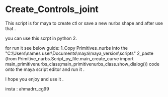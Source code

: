 # Create_Controls_joint

This script is for maya to create ctl or save a new nurbs shape and after use that  .

you can use this scrpt in python 2.

for run it see below guide:
1_Copy Primitives_nurbs into the "C:\Users\names user\Documents\maya\maya_version\scripts"
2_paste (from Primitive_nurbs.Script_py_file.main_create_curve import main_primitivenurbs_class;main_primitivenurbs_class.show_dialog()) code onto the maya script editor and run it .


I hope you enjoy and use it .

insta : ahmadrr_cg99
